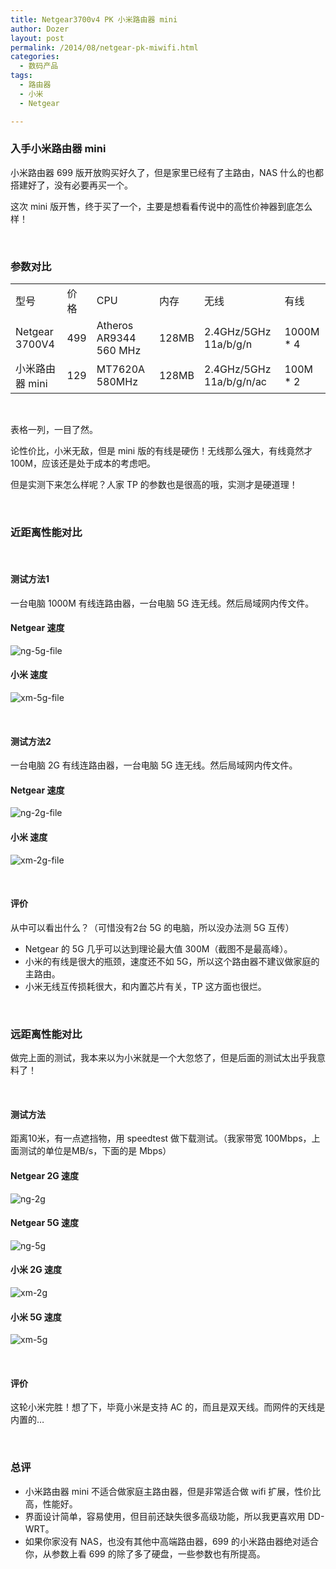 ```yaml
---
title: Netgear3700v4 PK 小米路由器 mini
author: Dozer
layout: post
permalink: /2014/08/netgear-pk-miwifi.html
categories:
  - 数码产品
tags:
  - 路由器
  - 小米
  - Netgear

---
```


### 入手小米路由器 mini

小米路由器 699 版开放购买好久了，但是家里已经有了主路由，NAS 什么的也都搭建好了，没有必要再买一个。

这次 mini 版开售，终于买了一个，主要是想看看传说中的高性价神器到底怎么样！

&nbsp;

### 参数对比

<table class="table table-bordered">
<tr><td> 型号 </td><td> 价格 </td><td> CPU </td><td> 内存 </td><td> 无线 </td><td> 有线 </td></tr>
<tr><td> Netgear 3700V4 </td><td> 499 </td><td> Atheros AR9344 560 MHz </td><td> 128MB </td><td> 2.4GHz/5GHz 11a/b/g/n </td><td> 1000M * 4 </td></tr>
<tr><td> 小米路由器 mini </td><td> 129 </td><td> MT7620A 580MHz </td><td> 128MB </td><td> 2.4GHz/5GHz 11a/b/g/n/ac </td><td> 100M * 2 </td></tr>
</table>

&nbsp;

表格一列，一目了然。

论性价比，小米无敌，但是 mini 版的有线是硬伤！无线那么强大，有线竟然才 100M，应该还是处于成本的考虑吧。

但是实测下来怎么样呢？人家 TP 的参数也是很高的哦，实测才是硬道理！

<!--more-->

&nbsp;

### 近距离性能对比

&nbsp;

#### 测试方法1

一台电脑 1000M 有线连路由器，一台电脑 5G 连无线。然后局域网内传文件。

#### Netgear 速度

![ng-5g-file](/uploads/2014/08/ng-5g-file.png)

#### 小米 速度

![xm-5g-file](/uploads/2014/08/xm-5g-file.png)

&nbsp;

#### 测试方法2

一台电脑 2G 有线连路由器，一台电脑 5G 连无线。然后局域网内传文件。

#### Netgear 速度

![ng-2g-file](/uploads/2014/08/ng-2g-file.png)

#### 小米 速度

![xm-2g-file](/uploads/2014/08/xm-2g-file.png)

&nbsp;

#### 评价

从中可以看出什么？（可惜没有2台 5G 的电脑，所以没办法测 5G 互传）

* Netgear 的 5G 几乎可以达到理论最大值 300M（截图不是最高峰）。
* 小米的有线是很大的瓶颈，速度还不如 5G，所以这个路由器不建议做家庭的主路由。
* 小米无线互传损耗很大，和内置芯片有关，TP 这方面也很烂。

&nbsp;

### 远距离性能对比

做完上面的测试，我本来以为小米就是一个大忽悠了，但是后面的测试太出乎我意料了！

&nbsp;

#### 测试方法

距离10米，有一点遮挡物，用 speedtest 做下载测试。（我家带宽 100Mbps，上面测试的单位是MB/s，下面的是 Mbps）

#### Netgear 2G 速度

![ng-2g](/uploads/2014/08/ng-2g.png)

#### Netgear 5G 速度

![ng-5g](/uploads/2014/08/ng-5g.png)

#### 小米 2G 速度

![xm-2g](/uploads/2014/08/xm-2g.png)

#### 小米 5G 速度

![xm-5g](/uploads/2014/08/xm-5g.png)

&nbsp;

#### 评价

这轮小米完胜！想了下，毕竟小米是支持 AC 的，而且是双天线。而网件的天线是内置的…

&nbsp;

### 总评

* 小米路由器 mini 不适合做家庭主路由器，但是非常适合做 wifi 扩展，性价比高，性能好。
* 界面设计简单，容易使用，但目前还缺失很多高级功能，所以我更喜欢用 DD-WRT。
* 如果你家没有 NAS，也没有其他中高端路由器，699 的小米路由器绝对适合你，从参数上看 699 的除了多了硬盘，一些参数也有所提高。


